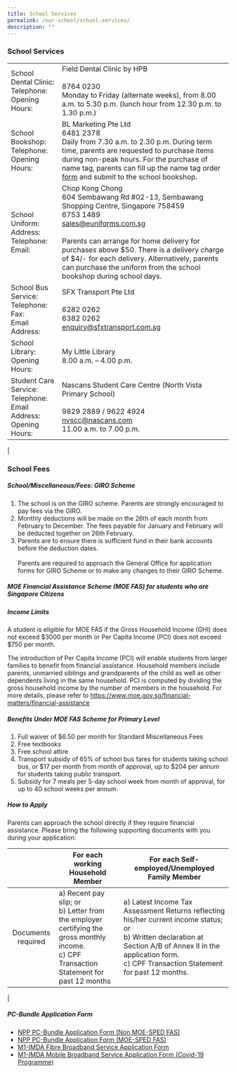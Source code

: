 ```yaml
---
title: School Services
permalink: /our-school/school-services/
description: ""
---
```

### School Services

|  |  |
|---|---|
| School Dental Clinic: <br>  Telephone: <br> Opening Hours: | Field Dental Clinic by HPB  <br><br> 8764 0230 <br> Monday to Friday (alternate weeks), from 8.00 a.m. to 5.30 p.m. (lunch hour from 12.30 p.m. to 1.30 p.m.) |
| School Bookshop:  Telephone: <br> Opening Hours: | BL Marketing Pte Ltd <br>  6481 2378 <br> Daily from 7.30 a.m. to 2.30 p.m. During term time, parents are requested to purchase items during non-peak hours. For the purchase of name tag, parents can fill up the name tag order [form](/files/nametag%20order.pdf) and submit to the school bookshop. |
| School Uniform: <br>  Address: <br> Telephone: <br> Email: <br> | Chop Kong Chong <br>  604 Sembawang Rd #02-13, Sembawang Shopping Centre, Singapore 758459 <br> 6753 1489  <br>sales@euniforms.com.sg <br>  <br>Parents can arrange for home delivery for purchases above $50. There is a delivery charge of $4/- for each delivery. Alternatively, parents can purchase the uniform from the school bookshop during school days. |
| School Bus Service:  Telephone: <br> Fax: <br> Email Address: | SFX Transport Pte Ltd <br> <br> 6282 0262 <br> 6382 0262 <br> enquiry@sfxtransport.com.sg |
| School Library: <br> Opening Hours: | My Little Library <br> 8.00 a.m. – 4.00 p.m. |
| Student Care Service:  Telephone: <br> Email Address: <br> Opening Hours: | Nascans Student Care Centre (North Vista Primary School) <br> <br> 9829 2889 / 9622 4924 <br> nvscc@nascans.com <br>11.00 a.m. to 7.00 p.m. |
|

### School Fees 

##### School/Miscellaneous/Fees: GIRO Scheme
1. The school is on the GIRO scheme. Parents are strongly encouraged to pay fees via the GIRO. 
2. Monthly deductions will be made on the 26th of each month from February to December. The fees payable for January and February will be deducted together on 26th February.   
3. Parents are to ensure there is sufficient fund in their bank accounts before the deduction dates. <br><br>
Parents are required to approach the General Office for application forms for GIRO Scheme or to make any changes to their GIRO Scheme.

##### MOE Financial Assistance Scheme (MOE FAS) for students who are Singapore Citizens

##### Income Limits

A student is eligible for MOE FAS if the Gross Household Income (GHI) does not exceed $3000 per month or Per Capita Income (PCI) does not exceed $750 per month.

The introduction of Per Capita Income (PCI) will enable students from larger families to benefit from financial assistance. Household members include parents, unmarried siblings and grandparents of the child as well as other dependents living in the same household. PCI is computed by dividing the gross household income by the number of members in the household. For more details, please refer to https://www.moe.gov.sg/financial-matters/financial-assistance

##### Benefits Under MOE FAS Scheme for Primary Level
1. Full waiver of $6.50 per month for Standard Miscellaneous Fees 
2. Free textbooks
3. Free school attire 
4. Transport subsidy of 65% of school bus fares for students taking school bus, or $17 per month from month of approval, up to $204 per annum for students taking public transport. 
5. Subsidy for 7 meals per 5-day school week from month of approval, for up to 40 school weeks per annum. 

##### How to Apply

Parents can approach the school directly if they require financial assistance.
Please bring the following supporting documents with you during your application:

|  | For each working Household Member | For each Self-employed/Unemployed Family Member |
|:---:|---|---|
| Documents required | <font align="left">a) Recent pay slip; or </font><br> b) Letter from the employer certifying the gross monthly income. <br> c) CPF Transaction Statement for past 12 months  | a) Latest Income Tax Assessment Returns reflecting his/her current income status; or <br> b) Written declaration at Section A/B of Annex II in the application form. <br> c) CPF Transaction Statement for past 12 months. |
|

##### PC-Bundle Application Form
* [NPP PC-Bundle Application Form (Non MOE-SPED FAS)](/files/NPP%20PC-Bundle%20Application%20Form%20(Non%20MOE-SPED%20FAS).pdf)
* [NPP PC-Bundle Application Form (MOE-SPED FAS)](/files/NPP%20PC-Bundle%20Application%20Form%20(MOE-SPED%20FAS).pdf)
* [M1-IMDA Fibre Broadband Service Application Form](/files/M1-IMDA%20Fibre%20Broadband%20Service%20Application%20Form.pdf)
* [M1-IMDA Mobile Broadband Service Application Form (Covid-19 Programme)](/files/M1-IMDA%20Mobile%20Broadband%20Service%20Application%20Form%20(Covid-19%20Programme).pdf)